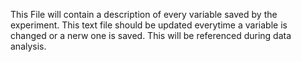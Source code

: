 This File will contain a description of every variable saved by the experiment. This text file should be updated everytime a variable is changed or a nerw one is saved. This will be referenced during data analysis. 
